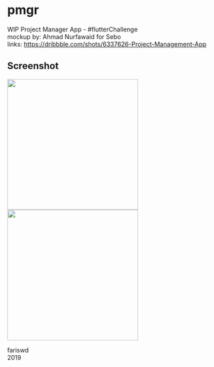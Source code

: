 # pmgr
WIP Project Manager App - #flutterChallenge  
mockup by: Ahmad Nurfawaid for Sebo  
links: https://dribbble.com/shots/6337626-Project-Management-App  

## Screenshot
<img src="https://raw.githubusercontent.com/fariswd/pmgr/master/ss.png" height="300"><img src="https://raw.githubusercontent.com/fariswd/pmgr/master/ss1.png" height="300">

fariswd  
2019